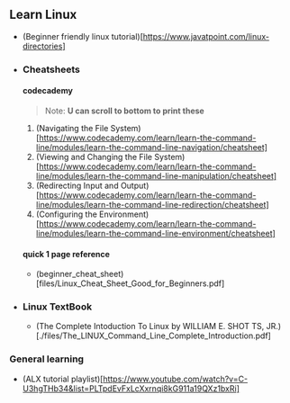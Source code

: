 ## Learn Linux
- (Beginner friendly linux tutorial)[https://www.javatpoint.com/linux-directories]
- ### Cheatsheets
	#### codecademy
	> Note: **U can scroll to bottom to print these**
	1. (Navigating the File System)[https://www.codecademy.com/learn/learn-the-command-line/modules/learn-the-command-line-navigation/cheatsheet]
	2. (Viewing and Changing the File System)[https://www.codecademy.com/learn/learn-the-command-line/modules/learn-the-command-line-manipulation/cheatsheet]
	3. (Redirecting Input and Output) [https://www.codecademy.com/learn/learn-the-command-line/modules/learn-the-command-line-redirection/cheatsheet]
	4. (Configuring the Environment) [https://www.codecademy.com/learn/learn-the-command-line/modules/learn-the-command-line-environment/cheatsheet]
	#### quick 1 page reference
	- (beginner_cheat_sheet) [files/Linux_Cheat_Sheet_Good_for_Beginners.pdf]
- ### Linux TextBook
	- (The Complete Intoduction To Linux by WILLIAM E. SHOT TS, JR.)[./files/The_LINUX_Command_Line_Complete_Introduction.pdf]
### General learning
- (ALX tutorial playlist)[https://www.youtube.com/watch?v=C-U3hgTHb34&list=PLTpdEvFxLcXxrnqi8kG911a19QXz1bxRi]
  